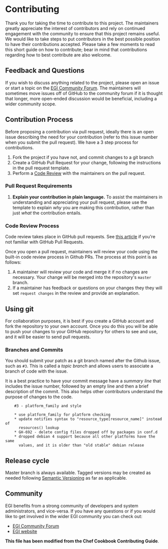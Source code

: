 # Contributing

Thank you for taking the time to contribute to this project. The maintainers greatly appreciate the interest of
contributors and rely on continued engagement with the community to ensure that this project remains useful. We would
like to take steps to put contributors in the best possible position to have their contributions accepted. Please take a
few moments to read this short guide on how to contribute; bear in mind that contributions regarding how to best
contribute are also welcome.

## Feedback and Questions

If you wish to discuss anything related to the project, please open an issue or start a topic on
the [EGI Community Forum](https://community.egi.eu). The maintainers will sometimes move issues off of GitHub to the
community forum if it is thought that longer, more open-ended discussion would be beneficial, including a wider
community scope.

## Contribution Process

Before proposing a contribution via pull request, ideally there is an open issue describing the need for your
contribution (refer to this issue number when you submit the pull request). We have a 3 step process for contributions.

1. Fork the project if you have not, and commit changes to a git branch
1. Create a GitHub Pull Request for your change, following the instructions in the pull request template.
1. Perform a [Code Review](#code-review-process) with the maintainers on the pull request.

### Pull Request Requirements

1. **Explain your contribution in plain language.** To assist the maintainers in understanding and appreciating your
   pull request, please use the template to explain _why_ you are making this contribution, rather than just _what_ the
   contribution entails.

### Code Review Process

Code review takes place in GitHub pull requests.
See [this article](https://help.github.com/articles/about-pull-requests/) if you're not familiar with GitHub Pull
Requests.

Once you open a pull request, maintainers will review your code using the built-in code review process in Github PRs.
The process at this point is as follows:

1. A maintainer will review your code and merge it if no changes are necessary. Your change will be merged into the
   repository's `master` branch.
1. If a maintainer has feedback or questions on your changes they they will set
   `request changes` in the review and provide an explanation.

## Using git

For collaboration purposes, it is best if you create a GitHub account and fork the repository to your own account. Once
you do this you will be able to push your changes to your GitHub repository for others to see and use, and it will be
easier to send pull requests.

### Branches and Commits

You should submit your patch as a git branch named after the Github issue, such as `#3`\. This is called a _topic
branch_ and allows users to associate a branch of code with the issue.

It is a best practice to have your commit message have a _summary line_ that includes the issue number, followed by an
empty line and then a brief description of the commit. This also helps other contributors understand the purpose of
changes to the code.

```text
    #3 - platform_family and style

    * use platform_family for platform checking
    * update notifies syntax to "resource_type[resource_name]" instead of
      resources() lookup
    * GH-692 - delete config files dropped off by packages in conf.d
    * dropped debian 4 support because all other platforms have the same
      values, and it is older than "old stable" debian release
```

## Release cycle

Master branch is always available. Tagged versions may be created as needed
following [Semantic Versioning](https://semver.org/) as far as applicable.

## Community

EGI benefits from a strong community of developers and system administrators, and vice-versa. If you have any questions
or if you would like to get involved in the wider EGI community you can check out:

- [EGI Community Forum](https://community.egi.eu/)
- [EGI website](https://www.egi.eu)

**This file has been modified from the Chef Cookbook Contributing Guide**.
